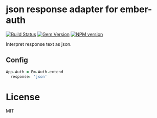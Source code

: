 # json response adapter for ember-auth

[![Build Status](https://secure.travis-ci.org/heartsentwined/ember-auth-response-json.png)](http://travis-ci.org/heartsentwined/ember-auth-response-json)
[![Gem Version](https://badge.fury.io/rb/ember-auth-response-json-source.png)](http://badge.fury.io/rb/ember-auth-response-json-source)
[![NPM version](https://badge.fury.io/js/ember-auth-response-json.png)](http://badge.fury.io/js/ember-auth-response-json)

Interpret response text as json.

## Config

```coffeescript
App.Auth = Em.Auth.extend
  response: 'json'
```

License
=======

MIT
